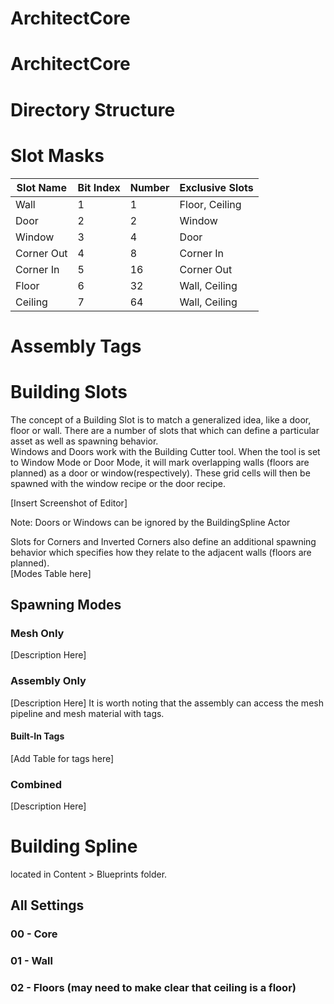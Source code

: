 # ArchitectCore
# ArchitectCore

# Directory Structure



# Slot Masks
| Slot Name | Bit Index | Number |  Exclusive Slots | 
|-----------|-----------|--------|--------------------------|
| Wall      | 1         | 1      | Floor, Ceiling           |
| Door      | 2         | 2      | Window                   |
| Window      | 3         | 4      | Door                   |
| Corner Out    | 4         | 8      | Corner In            |
| Corner In    | 5         | 16      | Corner Out           |
| Floor    | 6         | 32      | Wall, Ceiling            |
| Ceiling    | 7         | 64      | Wall, Ceiling          |




# Assembly Tags



# Building Slots
The concept of a Building Slot is to match a generalized idea, like a door, floor or wall.  There are a number of slots that which can define a particular asset as well as spawning behavior.  
Windows and Doors work with the Building Cutter tool.  When the tool is set to Window Mode or Door Mode, it will mark overlapping walls (floors are planned) as a door or window(respectively).  These grid cells will then be spawned with the window recipe or the door recipe.   

[Insert Screenshot of Editor]


Note:  Doors or Windows can be ignored by the BuildingSpline Actor

Slots for Corners and Inverted Corners also define an additional spawning behavior which specifies how they relate to the adjacent walls (floors are planned).  
[Modes Table here]

## Spawning Modes

### Mesh Only
[Description Here]
### Assembly Only
[Description Here]
It is worth noting that the assembly can access the mesh pipeline and mesh material with tags.  
#### Built-In Tags
[Add Table for tags here]
### Combined
[Description Here]


# Building Spline
located in Content > Blueprints folder.  

## All Settings 
### 00 - Core
### 01 - Wall
### 02 - Floors (may need to make clear that ceiling is a floor)
